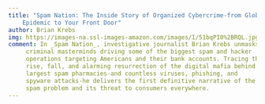 ```yaml
---
title: "Spam Nation: The Inside Story of Organized Cybercrime-from Global
    Epidemic to Your Front Door"
author: Brian Krebs
img: https://images-na.ssl-images-amazon.com/images/I/51bqPI0%2BRQL.jpg
comment: In _Spam Nation_, investigative journalist Brian Krebs unmasks the
     criminal masterminds driving some of the biggest spam and hacker
     operations targeting Americans and their bank accounts. Tracing the
     rise, fall, and alarming resurrection of the digital mafia behind the two
     largest spam pharmacies-and countless viruses, phishing, and
     spyware attacks-he delivers the first definitive narrative of the global
     spam problem and its threat to consumers everywhere.
---
```

